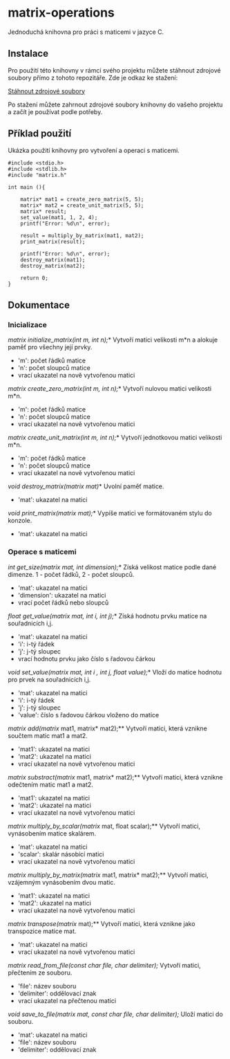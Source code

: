 # matrix-operations

Jednoduchá knihovna pro práci s maticemi v jazyce C.

## Instalace
Pro použití této knihovny v rámci svého projektu můžete stáhnout zdrojové soubory přímo z tohoto repozitáře. Zde je odkaz ke stažení:

[Stáhnout zdrojové soubory](https://github.com/your-username/your-repository/archive/main.zip)

Po stažení můžete zahrnout zdrojové soubory knihovny do vašeho projektu a začít je používat podle potřeby.

## Příklad použití
Ukázka použití knihovny pro vytvoření a operaci s maticemi.

```
#include <stdio.h>
#include <stdlib.h>
#include "matrix.h"

int main (){
   
    matrix* mat1 = create_zero_matrix(5, 5);
    matrix* mat2 = create_unit_matrix(5, 5);
    matrix* result;
    set_value(mat1, 1, 2, 4);
    printf("Error: %d\n", error);

    result = multiply_by_matrix(mat1, mat2);
    print_matrix(result);
    
    printf("Error: %d\n", error);
    destroy_matrix(mat1);
    destroy_matrix(mat2);
    
    return 0;
}
```

## Dokumentace

### Inicializace

**matrix* initialize_matrix(int m, int n);**
Vytvoří matici velikosti m*n a alokuje paměť pro všechny její prvky.
- 'm': počet řádků matice
- 'n': počet sloupců matice
- vrací ukazatel na nově vytvořenou matici

**matrix* create_zero_matrix(int m, int n);**
Vytvoří nulovou matici velikosti m*n.
- 'm': počet řádků matice
- 'n': počet sloupců matice
- vrací ukazatel na nově vytvořenou matici

**matrix* create_unit_matrix(int m, int n);**
Vytvoří jednotkovou matici velikosti m*n.
- 'm': počet řádků matice
- 'n': počet sloupců matice
- vrací ukazatel na nově vytvořenou matici

**void destroy_matrix(matrix* mat)**
Uvolní paměť matice.
- 'mat': ukazatel na matici

**void print_matrix(matrix* mat);**
Vypíše matici ve formátovaném stylu do konzole.
- 'mat': ukazatel na matici

### Operace s maticemi

**int get_size(matrix* mat, int dimension);**
Získá velikost matice podle dané dimenze. 1 - počet řádků, 2 - počet sloupců.
- 'mat': ukazatel na matici
- 'dimension': ukazatel na matici
- vrací počet řádků nebo sloupců

**float get_value(matrix* mat, int i, int j);**
Získá hodnotu prvku matice na souřadnicích i,j.
- 'mat': ukazatel na matici
- 'i': i-tý řádek
- 'j': j-tý sloupec
- vrací hodnotu prvku jako číslo s řadovou čárkou

**void set_value(matrix* mat, int i , int j, float value);**
Vloží do matice hodnotu pro prvek na souřadnicích i,j.
- 'mat': ukazatel na matici
- 'i': i-tý řádek
- 'j': j-tý sloupec
- 'value': číslo s řadovou čárkou vloženo do matice

**matrix* add(matrix* mat1, matrix* mat2);**
Vytvoří matici, která vznikne součtem matic mat1 a mat2.
- 'mat1': ukazatel na matici
- 'mat2': ukazatel na matici
- vrací ukazatel na nově vytvořenou matici

**matrix* substract(matrix* mat1, matrix* mat2);**
Vytvoří matici, která vznikne odečtením matic mat1 a mat2.
- 'mat1': ukazatel na matici
- 'mat2': ukazatel na matici
- vrací ukazatel na nově vytvořenou matici

**matrix* multiply_by_scalar(matrix* mat, float scalar);**
Vytvoří matici, vynásobením matice skalárem.
- 'mat': ukazatel na matici
- 'scalar': skalár násobící matici
- vrací ukazatel na nově vytvořenou matici

**matrix* multiply_by_matrix(matrix* mat1, matrix* mat2);**
Vytvoří matici, vzájemným vynásobením dvou matic.
- 'mat1': ukazatel na matici
- 'mat2': ukazatel na matici
- vrací ukazatel na nově vytvořenou matici

**matrix* transpose(matrix* mat);**
Vytvoří matici, která vznikne jako transpozice matice mat.
- 'mat': ukazatel na matici
- vrací ukazatel na nově vytvořenou matici

**matrix* read_from_file(const char *file, char delimiter);**
Vytvoří matici, přečtením ze souboru.
- 'file': název souboru
- 'delimiter': oddělovací znak
- vrací ukazatel na přečtenou matici

**void save_to_file(matrix* mat, const char *file, char delimiter);**
Uloží matici do souboru.
- 'mat': ukazatel na matici
- 'file': název souboru
- 'delimiter': oddělovací znak
